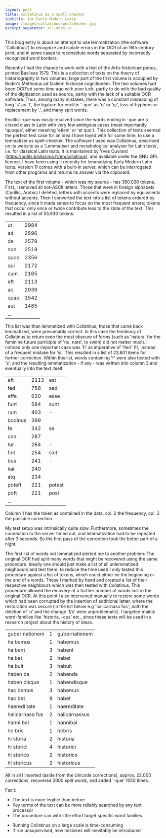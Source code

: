 ```yaml
---
layout: post
title: Collatinus as a spell-checker 
subtitle: for Early Modern Latin
image: /images/collatinusspellchecker.jpg
excerpt_separator: <!--more-->
---
```

This blog entry is about an attempt to use lemmatization (the software 'Collatinus') to recognize and isolate errors in the OCR of an 16th century print, and in some cases to reconstitute words  separated by incorrectly recognized word borders.
<!--more-->

Recently I had the chance to work with a text of the Artis historicae penus, printed Basileae 1579. This is a collection of texts on the theory of historiography in two volumes; large part of the first volume is occupied by Bodin's Methodus ad facilem historiae cognitionem. The two volumes had been OCR'ed some time ago with poor luck, partly to do with the bad quality of the digitization used as source, partly with the lack of a suitable OCR software. Thus, among many mistakes, there was a constant misreading of long 's' as 'f', the ligature for enclitic '-que' as 'q' or 'q;', loss of hyphens or replacement by '.', and many split words.

Enclitic -que was easily resolved since the words ending in -que are a closed class in Latin with very few ambigous cases (most importantly 'quoque', either meaning 'etiam' or 'et quo'). This collection of texts seemed the perfect test case for an idea I have toyed with for some time, to use a lemmatizer as spell-checker. The software I used was Collatinus, described on its website as a 'Lemmatiser and morphological analyser for Latin texts', i.e. for classical Latin texts. It is maintained by Yves Ouvrard (https://outils.biblissima.fr/en/collatinus), and available under the GNU GPL licence. I have been using it recently for lemmatizing Early Modern Latin texts. Version 11 comes with a built-in server, which can be interrogated from other programs and returns its answer via the clipboard.

The text of the first volume - which was my source - has 360.000 tokens. First, I removed all not-ASCII letters. Those that were in foreign alphabets (Cyrillic, Arabic) I deleted, letters with accents were replaced by equivalents without accents. Then I converted the text into a list of tokens ordered by frequency, since it made sense to focus on the most frequent errors; tokens that occur only once or twice contribute less to the state of the text. This resulted in a list of 55.930 tokens:

<DIV align="center">
<TABLE>
<TR><TD align="left">ut</TD><TD>2984</TD></TR>
<TR><TD align="left">ad</TD><TD>2596</TD></TR>
<TR><TD>de</TD><TD>2578</TD></TR>
<TR><TD>non</TD><TD>2518</TD></TR>
<TR><TD>quod</TD><TD>2356</TD></TR>
<TR><TD>qui</TD><TD>2172</TD></TR>
<TR><TD>cum</TD><TD>2165</TD></TR>
<TR><TD>eft</TD><TD>2113</TD></TR>
<TR><TD>ac</TD><TD>2039</TD></TR>
<TR><TD>quae</TD><TD>1542</TD></TR>
<TR><TD>aut</TD><TD>1485</TD></TR>
<TR><TD>...</TD><TD> </TD></TD>
</TABLE>
</DIV>

This list was than lemmatized with Collatinus; those that came back lemmatized, were presumably correct. In this case the tendency of Collatinus to return even the most obscure of forms (such as 'natura' for the feminine future participle of 'no, nare', to swim) did not matter much. I noticed only one important case was 'fi' as imperative of 'fieri' (!), instead of a frequent mistake for 'si'. This resulted in a list of 23.801 items for further correction. Within this list, words containing 'f' were also tested with 's', and the resulting lemmatization - if any - was written into column 3 and eventually into the text itself: 

<DIV align="center">
<TABLE>
<TR><TD>eft</TD><TD>2113</TD><TD>est</TD></TR>
<TR><TD>fed</TD><TD>758</TD><TD>sed</TD></TR>
<TR><TD>effe</TD><TD>620</TD><TD>esse</TD></TR>
<TR><TD>funt</TD><TD>584</TD><TD>sunt</TD></TR>
<TR><TD>rum</TD><TD>403</TD><TD>-</TD></TR>
<TR><TD>bodinus</TD><TD>399</TD><TD></TD></TR>
<TR><TD>fe</TD><TD>342</TD><TD>se</TD></TR>
<TR><TD>con</TD><TD>287</TD><TD></TD></TR>
<TR><TD>tur</TD><TD>284</TD><TD>-</TD></TR>
<TR><TD>fint</TD><TD>254</TD><TD>sint</TD></TR>
<TR><TD>bus</TD><TD>241</TD><TD>-</TD></TR>
<TR><TD>kai</TD><TD>240</TD><TD></TD></TR>
<TR><TD>atq</TD><TD>234</TD><TD></TD></TR>
<TR><TD>poteft</TD><TD>221</TD><TD>potest</TD></TR>
<TR><TD>poft</TD><TD>221</TD><TD>post</TD></TR>
<TR><TD>...</TD></TR>
</TABLE>
</DIV>

Column 1 has the token as contained in the data, col. 2 the frequency, col. 3 the possible correction

My test setup was intrinsically quite slow. Furthermore, sometimes the connection to the server timed out, and lemmatization had to be repeated after 3 seconds. So the first pass of the correction took the better part of a night.

The first list of words not lemmatized alerted me to another problem: The original OCR had split many words that might be recovered using the same procedure. Ideally one should just make a list of all unlemmatized neighbours and test them; to reduce the time used I only tested this procedure against a list of tokens, which could either be the beginning or the end of a words. These I marked by hand and created a list of their respective neighbours which was then tested with Collatinus. This procedure allowed the recovery of a further number of words lost in the original OCR. At this point I also intervened manually to restore some words which had been corrupted by the insertion of additional letter, where the restoration was secure (in the list below e.g 'halicarnaso fus'; both the deletion of 'o' and the change 'f/s' were unproblematic). I targeted mainly word-families like 'historia, -cus' etc., since these texts will be used in a research project about the history of ideas.

<DIV align="center">
<TABLE>
<TR><TD> guber nationem</TD><TD>1</TD><TD>gubernationem</TD></TR>
<TR><TD> ha bemus</TD><TD>1</TD><TD>habemus</TD></TR>
<TR><TD> ha bent</TD><TD>3</TD><TD>habent</TD></TR>
<TR><TD> ha bet</TD><TD>2</TD><TD>habet</TD></TR>
<TR><TD> ha buit</TD><TD>3</TD><TD>habuit</TD></TR>
<TR><TD> haben da</TD><TD>2</TD><TD>habenda</TD></TR>
<TR><TD> haben disque</TD><TD>1</TD><TD>habendisque</TD></TR>
<TR><TD> hac bemus</TD><TD>3</TD><TD>habemus</TD></TR>
<TR><TD> hac bet</TD><TD>9</TD><TD>habet</TD></TR>
<TR><TD> haeredi tate</TD><TD>1</TD><TD>haereditate</TD></TR>
<TR><TD> halicarnaso fus</TD><TD>2</TD><TD>halicarnassus</TD></TR>
<TR><TD> hanni bal</TD><TD>1</TD><TD>hannibal</TD></TR>
<TR><TD> he bris</TD><TD>1</TD><TD>hebris</TD></TR>
<TR><TD> hi storia</TD><TD>2</TD><TD>historia</TD></TR>
<TR><TD> hi storici</TD><TD>4</TD><TD>historici</TD></TR>
<TR><TD> hi storico</TD><TD>2</TD><TD>historico</TD></TR>
<TR><TD> hi storicus</TD><TD>2</TD><TD>historicus</TD></TR>
</TABLE>
</DIV>

All in all I inserted (aside from the Unicode corrections), approx. 22.000 corrections, recovered 2000 split words, and added '-que' 1050 times.

Facit: 
+ The text is more legible than before
+ Key terms of the text can be more reliably searched by any text processor
+ The procedure can with little effort target specific word families
- Running Collatinus on a large scale is time-consuming
- If run unsupervised, new mistakes will inevitably be introduced
